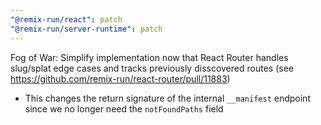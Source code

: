 ```yaml
---
"@remix-run/react": patch
"@remix-run/server-runtime": patch
---
```


Fog of War: Simplify implementation now that React Router handles slug/splat edge cases and tracks previously disscovered routes (see https://github.com/remix-run/react-router/pull/11883)
  - This changes the return signature of the internal `__manifest` endpoint since we no longer need the `notFoundPaths` field
